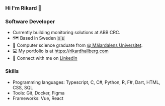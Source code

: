 <h3>Hi I'm Rikard 👋</h3>
<h3>Software Developer</h3>
<ul>
  <li>
    Currently building monitoring solutions at ABB CRC.
  </li>
  <li>
    🗺️ Based in Sweden 🇸🇪
  </li>
  <li>
    🏫 Computer science graduate from <a href="https://www.mdu.se/en/malardalen-university">@ Mälardalens Universitet</a>.
  </li>
  <li>
    💻 My portfolio is at <a href="https://rikardhallberg.com">https://rikardhallberg.com</a>
  </li>
  <li>
    🔗 Connect with me on <a href="https://www.linkedin.com/in/rikardhallberg/">LinkedIn</a>
  </li>
</ul>

<h3>Skills</h3>
<ul>
  <li>Programming languages: Typescript, C, C#, Python, R, F#, Dart, HTML, CSS, SQL</li>
  <li>Tools: Git, Docker, Figma</li>
  <li>Frameworks: Vue, React</li>
</ul>

<!---
rikhall1515/rikhall1515 is a ✨ special ✨ repository because its `README.md` (this file) appears on your GitHub profile.
You can click the Preview link to take a look at your changes.
--->
